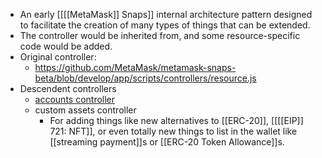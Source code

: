- An early [[[[MetaMask]] Snaps]] internal architecture pattern designed to facilitate the creation of many types of things that can be extended.
- The controller would be inherited from, and some resource-specific code would be added.
- Original controller:
    - https://github.com/MetaMask/metamask-snaps-beta/blob/develop/app/scripts/controllers/resource.js
- Descendent controllers
    - [accounts controller](https://github.com/MetaMask/metamask-snaps-beta/blob/develop/app/scripts/controllers/accounts.js)
    - custom assets controller
        - For adding things like new alternatives to [[ERC-20]], [[[[EIP]] 721: NFT]], or even totally new things to list in the wallet like [[streaming payment]]s or [[ERC-20 Token Allowance]]s.
